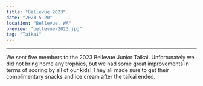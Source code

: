 ```yaml
---
title: "Bellevue 2023"
date: "2023-5-20"
location: "Bellevue, WA"
preview: "bellevue-2023.jpg"
tag: "Taikai"
---
```


---

We sent five members to the 2023 Bellevue Junior Taikai. Unfortunately we did not bring home any trophies, but we had some great improvements in terms of scoring by all of our kids! They all made sure to get their complimentary snacks and ice cream after the taikai ended.

